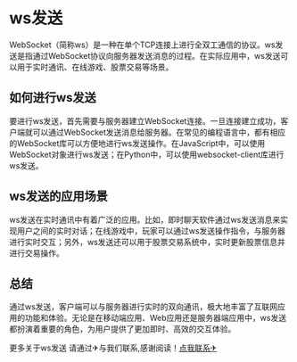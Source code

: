 # ws发送

WebSocket（简称ws）是一种在单个TCP连接上进行全双工通信的协议。ws发送是指通过WebSocket协议向服务器发送消息的过程。在实际应用中，ws发送可以用于实时通讯、在线游戏、股票交易等场景。

## 如何进行ws发送

要进行ws发送，首先需要与服务器建立WebSocket连接。一旦连接建立成功，客户端就可以通过WebSocket发送消息给服务器。在常见的编程语言中，都有相应的WebSocket库可以方便地进行ws发送操作。在JavaScript中，可以使用WebSocket对象进行ws发送；在Python中，可以使用websocket-client库进行ws发送。

## ws发送的应用场景

ws发送在实时通讯中有着广泛的应用。比如，即时聊天软件通过ws发送消息来实现用户之间的实时对话；在线游戏中，玩家可以通过ws发送操作指令，与服务器进行实时交互；另外，ws发送还可以用于股票交易系统中，实时更新股票信息并进行交易操作。

## 总结

通过ws发送，客户端可以与服务器进行实时的双向通讯，极大地丰富了互联网应用的功能和体验。无论是在移动端应用、Web应用还是服务器端应用中，ws发送都扮演着重要的角色，为用户提供了更加即时、高效的交互体验。

更多关于ws发送 请通过✈与我们联系,感谢阅读！[点我联系✈](https://my.k02.cc)